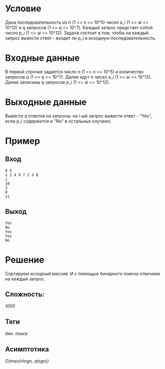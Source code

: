 # Условие
Дана последовательность из n (1 <= n <= 10^5) чисел a_i (1 <= ai <= 10^12) и q запросов (1 <= q <= 10^7). Каждый запрос предстает собой число p_i (1 <= ai <= 10^12). Задача состоит в том, чтобы на каждый запрос вывести ответ - входит ли p_i в исходную последовательность.

# Входные данные
В первой строчке задается число n (1 <= n <= 10^5) и количество запросов q (1 <= q <= 10^7).
Далее идут n чисел a_i (1 <= ai <= 10^12).
Далее записаны q запросов p_i (1 <= ai <= 10^12).

# Выходные данные
Вывести q ответов на запросы: на i-ый запрос вывести ответ - "Yes", если p_i содержится и "No" в остальных случаях)

# Пример
## Вход
```
8 5
1 2 4 9 7 2 3 8
1
10
3
8
11
```

## Выход
```
Yes
No
Yes
Yes
No
```

# Решение
Сортируем исходный массив. И с помощью бинарного поиска отвечаем на каждый запрос.

## Сложность:
*1000*
## Теги
*бин. поиск*
## Асимптотика
*O(max(nlogn, qlogn))*